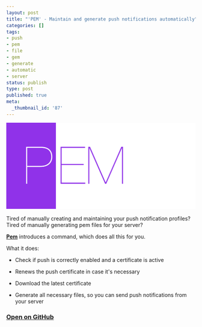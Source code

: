 ```yaml
---
layout: post
title: "'PEM' - Maintain and generate push notifications automatically"
categories: []
tags:
- push
- pem
- file
- gem
- generate
- automatic
- server
status: publish
type: post
published: true
meta:
  _thumbnail_id: '87'
---
```


[![](/squarespace_images/static_545299aae4b0e9514fe30c95_54529a29e4b025a90f45cc50_5467c3bfe4b08b7029d3cccd_1416086464186__img.png_)](https://github.com/KrauseFx/PEM)
  


Tired of manually creating and maintaining your push notification profiles? Tired of manually generating 
pem files for your server?

[**Pem**](https://github.com/KrauseFx/PEM) introduces a command, which does all this for you.

What it does:

* Check if push is correctly enabled and a certificate is active


* Renews the push certificate in case it's necessary


* Download the latest certificate


* Generate all necessary files, so you can send push notifications from your server

### [Open on GitHub](https://github.com/KrauseFx/pem)
